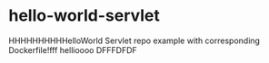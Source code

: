 # hello-world-servlet
HHHHHHHHHHelloWorld Servlet repo example with corresponding Dockerfile!fff
hellioooo
DFFFDFDF
